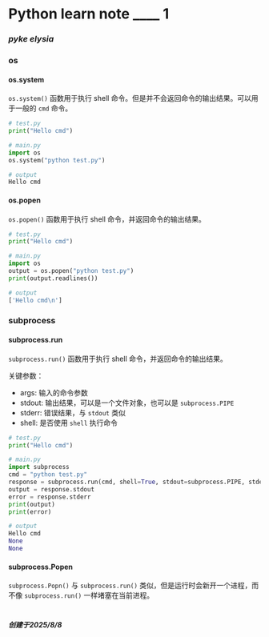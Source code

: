 # Python learn note ____ 1

### ***pyke elysia***

### os

#### os.system

`os.system()` 函数用于执行 shell 命令。但是并不会返回命令的输出结果。可以用于一般的 `cmd` 命令。

```python
# test.py
print("Hello cmd")

# main.py
import os
os.system("python test.py")

# output
Hello cmd
```

#### os.popen

`os.popen()` 函数用于执行 shell 命令，并返回命令的输出结果。

```python
# test.py
print("Hello cmd")

# main.py
import os
output = os.popen("python test.py")
print(output.readlines())

# output
['Hello cmd\n']
```

### subprocess

#### subprocess.run

`subprocess.run()` 函数用于执行 shell 命令，并返回命令的输出结果。

关键参数：
- args: 输入的命令参数
- stdout: 输出结果，可以是一个文件对象，也可以是 `subprocess.PIPE`
- stderr: 错误结果，与 `stdout` 类似
- shell: 是否使用 `shell` 执行命令

```python
# test.py
print("Hello cmd")

# main.py
import subprocess
cmd = "python test.py"
response = subprocess.run(cmd, shell=True, stdout=subprocess.PIPE, stderr=subprocess.PIPE, encoding="gbk")
output = response.stdout
error = response.stderr
print(output)
print(error)

# output
Hello cmd
None
None
```

#### subprocess.Popen

`subprocess.Popn()` 与 `subprocess.run()` 类似，但是运行时会新开一个进程，而不像 `subprocess.run()` 一样堵塞在当前进程。

#

***创建于2025/8/8***